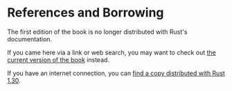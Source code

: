 # References and Borrowing

The first edition of the book is no longer distributed with Rust's documentation.

If you came here via a link or web search, you may want to check out [the current
version of the book](../ch04-02-references-and-borrowing.html) instead.

If you have an internet connection, you can [find a copy distributed with
Rust
1.30](https://doc.rust-lang.org/1.30.0/book/first-edition/references-and-borrowing.html).
